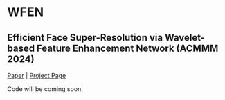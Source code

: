 # WFEN

## Efficient Face Super-Resolution via Wavelet-based Feature Enhancement Network (ACMMM 2024)

[Paper]() | [Project Page]() 

Code will be coming soon.
